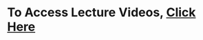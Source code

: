 # To Access Lecture Videos, [Click Here](https://drive.google.com/drive/folders/1W7eKRAmOOf9tU5AxcKkAmeGMQw6zM63G?usp=sharing)
